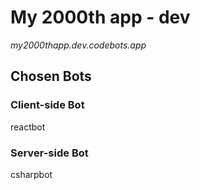 # My 2000th app - dev

_my2000thapp.dev.codebots.app_

## Chosen Bots
### Client-side Bot
reactbot

### Server-side Bot
csharpbot